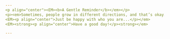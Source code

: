 ```yaml
---
<p align="center"><EM><b>A Gentle Reminder</b></em></p>
<p><em>Sometimes, people grow in different directions, and that’s okay. What matters most is how you rebuild yourself and find happiness within.</EM> </p>
<EM><p align="center">Just be happy with who you are...</p></em>
<EM><strong><p align="center">Have a good day!</p><strong></em>

---
```

